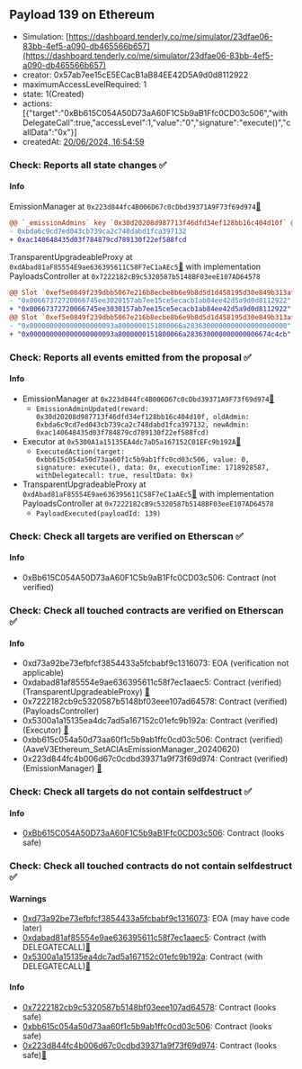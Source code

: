 ## Payload 139 on Ethereum

- Simulation: [https://dashboard.tenderly.co/me/simulator/23dfae06-83bb-4ef5-a090-db465566b657](https://dashboard.tenderly.co/me/simulator/23dfae06-83bb-4ef5-a090-db465566b657)
- creator: 0x57ab7ee15cE5ECacB1aB84EE42D5A9d0d8112922
- maximumAccessLevelRequired: 1
- state: 1(Created)
- actions: [{"target":"0xBb615C054A50D73aA60F1C5b9aB1Ffc0CD03c506","withDelegateCall":true,"accessLevel":1,"value":"0","signature":"execute()","callData":"0x"}]
- createdAt: [20/06/2024, 16:54:59](https://etherscan.io/tx/0xd8894644e1eae0df7e1c0e8be61e1d26361be0dd0e2065a91a87f8bf400485f9)

### Check: Reports all state changes :white_check_mark:

#### Info


EmissionManager at `0x223d844fc4B006D67c0cDbd39371A9F73f69d974`[:ghost:](https://github.com/bgd-labs/aave-address-book "AaveV3Ethereum.EMISSION_MANAGER")
```diff
@@ `_emissionAdmins` key `0x30d20208d987713f46dfd34ef128bb16c404d10f` @@
- 0xbda6c9cd7ed043cb739ca2c748dabd1fca397132
+ 0xac140648435d03f784879cd789130f22ef588fcd
```

TransparentUpgradeableProxy at `0xdAbad81aF85554E9ae636395611C58F7eC1aAEc5`[:ghost:](https://github.com/bgd-labs/aave-address-book "GovernanceV3Ethereum.PAYLOADS_CONTROLLER") with implementation PayloadsController at `0x7222182cB9c5320587b5148BF03eeE107AD64578`
```diff
@@ Slot `0xef5e0849f239dbb5067e216b8ecbe8b6e9b8d5d1d458195d30e849b313afe11f` @@
- "0x00667372720066745ee3020157ab7ee15ce5ecacb1ab84ee42d5a9d0d8112922"
+ "0x00667372720066745ee3030157ab7ee15ce5ecacb1ab84ee42d5a9d0d8112922"
@@ Slot `0xef5e0849f239dbb5067e216b8ecbe8b6e9b8d5d1d458195d30e849b313afe120` @@
- "0x000000000000000000093a8000000151800066a2836300000000000000000000"
+ "0x000000000000000000093a8000000151800066a283630000000000006674c4cb"
```


### Check: Reports all events emitted from the proposal :white_check_mark:

#### Info

- EmissionManager at `0x223d844fc4B006D67c0cDbd39371A9F73f69d974`[:ghost:](https://github.com/bgd-labs/aave-address-book "AaveV3Ethereum.EMISSION_MANAGER")
  - `EmissionAdminUpdated(reward: 0x30d20208d987713f46dfd34ef128bb16c404d10f, oldAdmin: 0xbda6c9cd7ed043cb739ca2c748dabd1fca397132, newAdmin: 0xac140648435d03f784879cd789130f22ef588fcd)`
- Executor at `0x5300A1a15135EA4dc7aD5a167152C01EFc9b192A`[:ghost:](https://github.com/bgd-labs/aave-address-book "AaveV2Ethereum.POOL_ADMIN, AaveV2EthereumAMM.POOL_ADMIN, AaveV3Ethereum.ACL_ADMIN, GovernanceV3Ethereum.EXECUTOR_LVL_1")
  - `ExecutedAction(target: 0xbb615c054a50d73aa60f1c5b9ab1ffc0cd03c506, value: 0, signature: execute(), data: 0x, executionTime: 1718928587, withDelegatecall: true, resultData: 0x)`
- TransparentUpgradeableProxy at `0xdAbad81aF85554E9ae636395611C58F7eC1aAEc5`[:ghost:](https://github.com/bgd-labs/aave-address-book "GovernanceV3Ethereum.PAYLOADS_CONTROLLER") with implementation PayloadsController at `0x7222182cB9c5320587b5148BF03eeE107AD64578`
  - `PayloadExecuted(payloadId: 139)`

### Check: Check all targets are verified on Etherscan :white_check_mark:

#### Info

- 0xBb615C054A50D73aA60F1C5b9aB1Ffc0CD03c506: Contract (not verified) 

### Check: Check all touched contracts are verified on Etherscan :white_check_mark:

#### Info

- 0xd73a92be73efbfcf3854433a5fcbabf9c1316073: EOA (verification not applicable)
- 0xdabad81af85554e9ae636395611c58f7ec1aaec5: Contract (verified) (TransparentUpgradeableProxy) [:ghost:](https://github.com/bgd-labs/aave-address-book "GovernanceV3Ethereum.PAYLOADS_CONTROLLER")
- 0x7222182cb9c5320587b5148bf03eee107ad64578: Contract (verified) (PayloadsController) 
- 0x5300a1a15135ea4dc7ad5a167152c01efc9b192a: Contract (verified) (Executor) [:ghost:](https://github.com/bgd-labs/aave-address-book "AaveV2Ethereum.POOL_ADMIN, AaveV2EthereumAMM.POOL_ADMIN, AaveV3Ethereum.ACL_ADMIN, GovernanceV3Ethereum.EXECUTOR_LVL_1")
- 0xbb615c054a50d73aa60f1c5b9ab1ffc0cd03c506: Contract (verified) (AaveV3Ethereum_SetACIAsEmissionManager_20240620) 
- 0x223d844fc4b006d67c0cdbd39371a9f73f69d974: Contract (verified) (EmissionManager) [:ghost:](https://github.com/bgd-labs/aave-address-book "AaveV3Ethereum.EMISSION_MANAGER")

### Check: Check all targets do not contain selfdestruct :white_check_mark:

#### Info

- [0xBb615C054A50D73aA60F1C5b9aB1Ffc0CD03c506](https://etherscan.io/address/0xBb615C054A50D73aA60F1C5b9aB1Ffc0CD03c506): Contract (looks safe)

### Check: Check all touched contracts do not contain selfdestruct :white_check_mark:

#### Warnings

- [0xd73a92be73efbfcf3854433a5fcbabf9c1316073](https://etherscan.io/address/0xd73a92be73efbfcf3854433a5fcbabf9c1316073): EOA (may have code later)
- [0xdabad81af85554e9ae636395611c58f7ec1aaec5](https://etherscan.io/address/0xdabad81af85554e9ae636395611c58f7ec1aaec5): Contract (with DELEGATECALL)[:ghost:](https://github.com/bgd-labs/aave-address-book "GovernanceV3Ethereum.PAYLOADS_CONTROLLER")
- [0x5300a1a15135ea4dc7ad5a167152c01efc9b192a](https://etherscan.io/address/0x5300a1a15135ea4dc7ad5a167152c01efc9b192a): Contract (with DELEGATECALL)[:ghost:](https://github.com/bgd-labs/aave-address-book "AaveV2Ethereum.POOL_ADMIN, AaveV2EthereumAMM.POOL_ADMIN, AaveV3Ethereum.ACL_ADMIN, GovernanceV3Ethereum.EXECUTOR_LVL_1")

#### Info

- [0x7222182cb9c5320587b5148bf03eee107ad64578](https://etherscan.io/address/0x7222182cb9c5320587b5148bf03eee107ad64578): Contract (looks safe)
- [0xbb615c054a50d73aa60f1c5b9ab1ffc0cd03c506](https://etherscan.io/address/0xbb615c054a50d73aa60f1c5b9ab1ffc0cd03c506): Contract (looks safe)
- [0x223d844fc4b006d67c0cdbd39371a9f73f69d974](https://etherscan.io/address/0x223d844fc4b006d67c0cdbd39371a9f73f69d974): Contract (looks safe)[:ghost:](https://github.com/bgd-labs/aave-address-book "AaveV3Ethereum.EMISSION_MANAGER")

